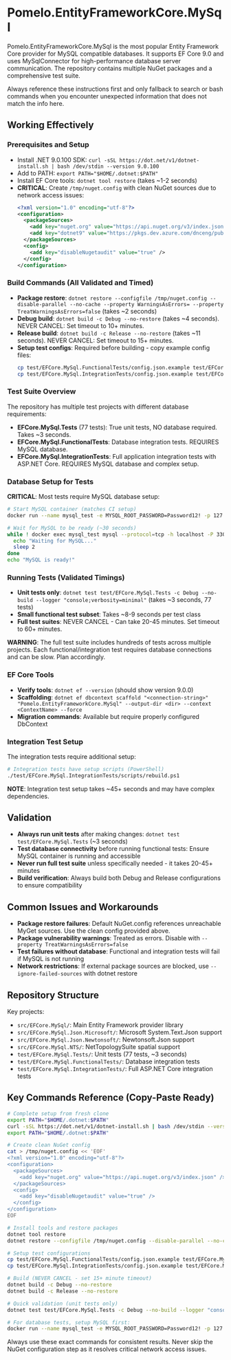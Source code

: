 # Pomelo.EntityFrameworkCore.MySql

Pomelo.EntityFrameworkCore.MySql is the most popular Entity Framework Core provider for MySQL compatible databases. It supports EF Core 9.0 and uses MySqlConnector for high-performance database server communication. The repository contains multiple NuGet packages and a comprehensive test suite.

Always reference these instructions first and only fallback to search or bash commands when you encounter unexpected information that does not match the info here.

## Working Effectively

### Prerequisites and Setup
- Install .NET 9.0.100 SDK: `curl -sSL https://dot.net/v1/dotnet-install.sh | bash /dev/stdin --version 9.0.100`
- Add to PATH: `export PATH="$HOME/.dotnet:$PATH"`
- Install EF Core tools: `dotnet tool restore` (takes ~1-2 seconds)
- **CRITICAL**: Create `/tmp/nuget.config` with clean NuGet sources due to network access issues:
  ```xml
  <?xml version="1.0" encoding="utf-8"?>
  <configuration>
    <packageSources>
      <add key="nuget.org" value="https://api.nuget.org/v3/index.json" />
      <add key="dotnet9" value="https://pkgs.dev.azure.com/dnceng/public/_packaging/dotnet9/nuget/v3/index.json" />
    </packageSources>
    <config>
      <add key="disableNugetaudit" value="true" />
    </config>
  </configuration>
  ```

### Build Commands (All Validated and Timed)
- **Package restore**: `dotnet restore --configfile /tmp/nuget.config --disable-parallel --no-cache --property WarningsAsErrors= --property TreatWarningsAsErrors=false` (takes ~2 seconds)
- **Debug build**: `dotnet build -c Debug --no-restore` (takes ~4 seconds). NEVER CANCEL: Set timeout to 10+ minutes.
- **Release build**: `dotnet build -c Release --no-restore` (takes ~11 seconds). NEVER CANCEL: Set timeout to 15+ minutes.
- **Setup test configs**: Required before building - copy example config files:
  ```bash
  cp test/EFCore.MySql.FunctionalTests/config.json.example test/EFCore.MySql.FunctionalTests/config.json
  cp test/EFCore.MySql.IntegrationTests/config.json.example test/EFCore.MySql.IntegrationTests/config.json
  ```

### Test Suite Overview
The repository has multiple test projects with different database requirements:

- **EFCore.MySql.Tests** (77 tests): True unit tests, NO database required. Takes ~3 seconds.
- **EFCore.MySql.FunctionalTests**: Database integration tests. REQUIRES MySQL database.
- **EFCore.MySql.IntegrationTests**: Full application integration tests with ASP.NET Core. REQUIRES MySQL database and complex setup.

### Database Setup for Tests
**CRITICAL**: Most tests require MySQL database setup:
```bash
# Start MySQL container (matches CI setup)
docker run --name mysql_test -e MYSQL_ROOT_PASSWORD=Password12! -p 127.0.0.1:3306:3306 -d mysql:8.0.40

# Wait for MySQL to be ready (~30 seconds)
while ! docker exec mysql_test mysql --protocol=tcp -h localhost -P 3306 -u root -pPassword12! -e 'select 1;' &>/dev/null; do
  echo "Waiting for MySQL..."
  sleep 2
done
echo "MySQL is ready!"
```

### Running Tests (Validated Timings)
- **Unit tests only**: `dotnet test test/EFCore.MySql.Tests -c Debug --no-build --logger "console;verbosity=minimal"` (takes ~3 seconds, 77 tests)
- **Small functional test subset**: Takes ~8-9 seconds per test class
- **Full test suites**: NEVER CANCEL - Can take 20-45 minutes. Set timeout to 60+ minutes.

**WARNING**: The full test suite includes hundreds of tests across multiple projects. Each functional/integration test requires database connections and can be slow. Plan accordingly.

### EF Core Tools
- **Verify tools**: `dotnet ef --version` (should show version 9.0.0)
- **Scaffolding**: `dotnet ef dbcontext scaffold "<connection-string>" "Pomelo.EntityFrameworkCore.MySql" --output-dir <dir> --context <ContextName> --force`
- **Migration commands**: Available but require properly configured DbContext

### Integration Test Setup
The integration tests require additional setup:
```bash
# Integration tests have setup scripts (PowerShell)
./test/EFCore.MySql.IntegrationTests/scripts/rebuild.ps1
```
**NOTE**: Integration test setup takes ~45+ seconds and may have complex dependencies.

## Validation
- **Always run unit tests** after making changes: `dotnet test test/EFCore.MySql.Tests` (~3 seconds)
- **Test database connectivity** before running functional tests: Ensure MySQL container is running and accessible
- **Never run full test suite** unless specifically needed - it takes 20-45+ minutes
- **Build verification**: Always build both Debug and Release configurations to ensure compatibility

## Common Issues and Workarounds
- **Package restore failures**: Default NuGet.config references unreachable MyGet sources. Use the clean config provided above.
- **Package vulnerability warnings**: Treated as errors. Disable with `--property TreatWarningsAsErrors=false`
- **Test failures without database**: Functional and integration tests will fail if MySQL is not running
- **Network restrictions**: If external package sources are blocked, use `--ignore-failed-sources` with dotnet restore

## Repository Structure
Key projects:
- `src/EFCore.MySql/`: Main Entity Framework provider library
- `src/EFCore.MySql.Json.Microsoft/`: Microsoft System.Text.Json support
- `src/EFCore.MySql.Json.Newtonsoft/`: Newtonsoft.Json support  
- `src/EFCore.MySql.NTS/`: NetTopologySuite spatial support
- `test/EFCore.MySql.Tests/`: Unit tests (77 tests, ~3 seconds)
- `test/EFCore.MySql.FunctionalTests/`: Database integration tests
- `test/EFCore.MySql.IntegrationTests/`: Full ASP.NET Core integration tests

## Key Commands Reference (Copy-Paste Ready)
```bash
# Complete setup from fresh clone
export PATH="$HOME/.dotnet:$PATH"
curl -sSL https://dot.net/v1/dotnet-install.sh | bash /dev/stdin --version 9.0.100
export PATH="$HOME/.dotnet:$PATH"

# Create clean NuGet config
cat > /tmp/nuget.config << 'EOF'
<?xml version="1.0" encoding="utf-8"?>
<configuration>
  <packageSources>
    <add key="nuget.org" value="https://api.nuget.org/v3/index.json" />
  </packageSources>
  <config>
    <add key="disableNugetaudit" value="true" />
  </config>
</configuration>
EOF

# Install tools and restore packages
dotnet tool restore
dotnet restore --configfile /tmp/nuget.config --disable-parallel --no-cache --property WarningsAsErrors= --property TreatWarningsAsErrors=false

# Setup test configurations
cp test/EFCore.MySql.FunctionalTests/config.json.example test/EFCore.MySql.FunctionalTests/config.json
cp test/EFCore.MySql.IntegrationTests/config.json.example test/EFCore.MySql.IntegrationTests/config.json

# Build (NEVER CANCEL - set 15+ minute timeout)
dotnet build -c Debug --no-restore
dotnet build -c Release --no-restore

# Quick validation (unit tests only)
dotnet test test/EFCore.MySql.Tests -c Debug --no-build --logger "console;verbosity=minimal"

# For database tests, setup MySQL first:
docker run --name mysql_test -e MYSQL_ROOT_PASSWORD=Password12! -p 127.0.0.1:3306:3306 -d mysql:8.0.40
```

Always use these exact commands for consistent results. Never skip the NuGet configuration step as it resolves critical network access issues.